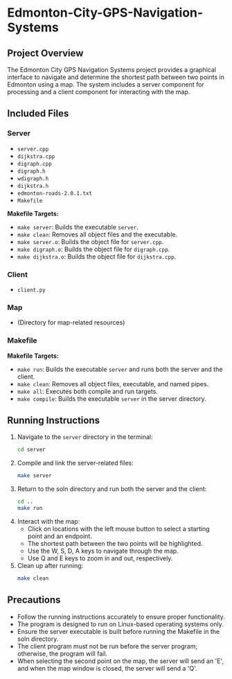 # Edmonton-City-GPS-Navigation-Systems

## Project Overview
The Edmonton City GPS Navigation Systems project provides a graphical interface to navigate and determine the shortest path between two points in Edmonton using a map. The system includes a server component for processing and a client component for interacting with the map.

## Included Files

### Server
- `server.cpp`
- `dijkstra.cpp`
- `digraph.cpp`
- `digraph.h`
- `wdigraph.h`
- `dijkstra.h`
- `edmonton-roads-2.0.1.txt`
- `Makefile`

**Makefile Targets:**
- `make server`: Builds the executable `server`.
- `make clean`: Removes all object files and the executable.
- `make server.o`: Builds the object file for `server.cpp`.
- `make digraph.o`: Builds the object file for `digraph.cpp`.
- `make dijkstra.o`: Builds the object file for `dijkstra.cpp`.

### Client
- `client.py`

### Map
- (Directory for map-related resources)

### Makefile
**Makefile Targets:**
- `make run`: Builds the executable `server` and runs both the server and the client.
- `make clean`: Removes all object files, executable, and named pipes.
- `make all`: Executes both compile and run targets.
- `make compile`: Builds the executable `server` in the server directory.

## Running Instructions
1. Navigate to the `server` directory in the terminal:
   ```bash
   cd server
2. Compile and link the server-related files:
   ```bash
   make server
3. Return to the soln directory and run both the server and the client:
   ```bash
   cd ..
   make run
4. Interact with the map:
   - Click on locations with the left mouse button to select a starting point and an endpoint.
   - The shortest path between the two points will be highlighted.
   - Use the W, S, D, A keys to navigate through the map.
   - Use Q and E keys to zoom in and out, respectively.
5. Clean up after running:
   ```bash
   make clean

## Precautions
- Follow the running instructions accurately to ensure proper functionality.
- The program is designed to run on Linux-based operating systems only.
- Ensure the server executable is built before running the Makefile in the soln directory.
- The client program must not be run before the server program; otherwise, the program will fail.
- When selecting the second point on the map, the server will send an 'E', and when the map window is closed, the server will send a 'Q'.
